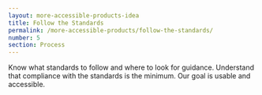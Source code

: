 ```yaml
---
layout: more-accessible-products-idea
title: Follow the Standards
permalink: /more-accessible-products/follow-the-standards/
number: 5
section: Process
---
```


Know what standards to follow and where to look for guidance. Understand that compliance with the standards is the minimum. Our goal is usable and accessible.

